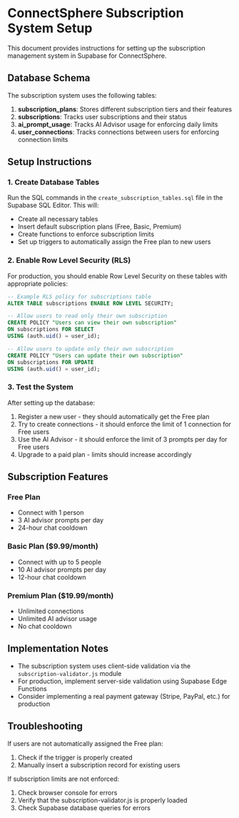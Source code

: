 # ConnectSphere Subscription System Setup

This document provides instructions for setting up the subscription management system in Supabase for ConnectSphere.

## Database Schema

The subscription system uses the following tables:

1. **subscription_plans**: Stores different subscription tiers and their features
2. **subscriptions**: Tracks user subscriptions and their status
3. **ai_prompt_usage**: Tracks AI Advisor usage for enforcing daily limits
4. **user_connections**: Tracks connections between users for enforcing connection limits

## Setup Instructions

### 1. Create Database Tables

Run the SQL commands in the `create_subscription_tables.sql` file in the Supabase SQL Editor. This will:

- Create all necessary tables
- Insert default subscription plans (Free, Basic, Premium)
- Create functions to enforce subscription limits
- Set up triggers to automatically assign the Free plan to new users

### 2. Enable Row Level Security (RLS)

For production, you should enable Row Level Security on these tables with appropriate policies:

```sql
-- Example RLS policy for subscriptions table
ALTER TABLE subscriptions ENABLE ROW LEVEL SECURITY;

-- Allow users to read only their own subscription
CREATE POLICY "Users can view their own subscription" 
ON subscriptions FOR SELECT 
USING (auth.uid() = user_id);

-- Allow users to update only their own subscription
CREATE POLICY "Users can update their own subscription" 
ON subscriptions FOR UPDATE 
USING (auth.uid() = user_id);
```

### 3. Test the System

After setting up the database:

1. Register a new user - they should automatically get the Free plan
2. Try to create connections - it should enforce the limit of 1 connection for Free users
3. Use the AI Advisor - it should enforce the limit of 3 prompts per day for Free users
4. Upgrade to a paid plan - limits should increase accordingly

## Subscription Features

### Free Plan
- Connect with 1 person
- 3 AI advisor prompts per day
- 24-hour chat cooldown

### Basic Plan ($9.99/month)
- Connect with up to 5 people
- 10 AI advisor prompts per day
- 12-hour chat cooldown

### Premium Plan ($19.99/month)
- Unlimited connections
- Unlimited AI advisor usage
- No chat cooldown

## Implementation Notes

- The subscription system uses client-side validation via the `subscription-validator.js` module
- For production, implement server-side validation using Supabase Edge Functions
- Consider implementing a real payment gateway (Stripe, PayPal, etc.) for production

## Troubleshooting

If users are not automatically assigned the Free plan:
1. Check if the trigger is properly created
2. Manually insert a subscription record for existing users

If subscription limits are not enforced:
1. Check browser console for errors
2. Verify that the subscription-validator.js is properly loaded
3. Check Supabase database queries for errors
